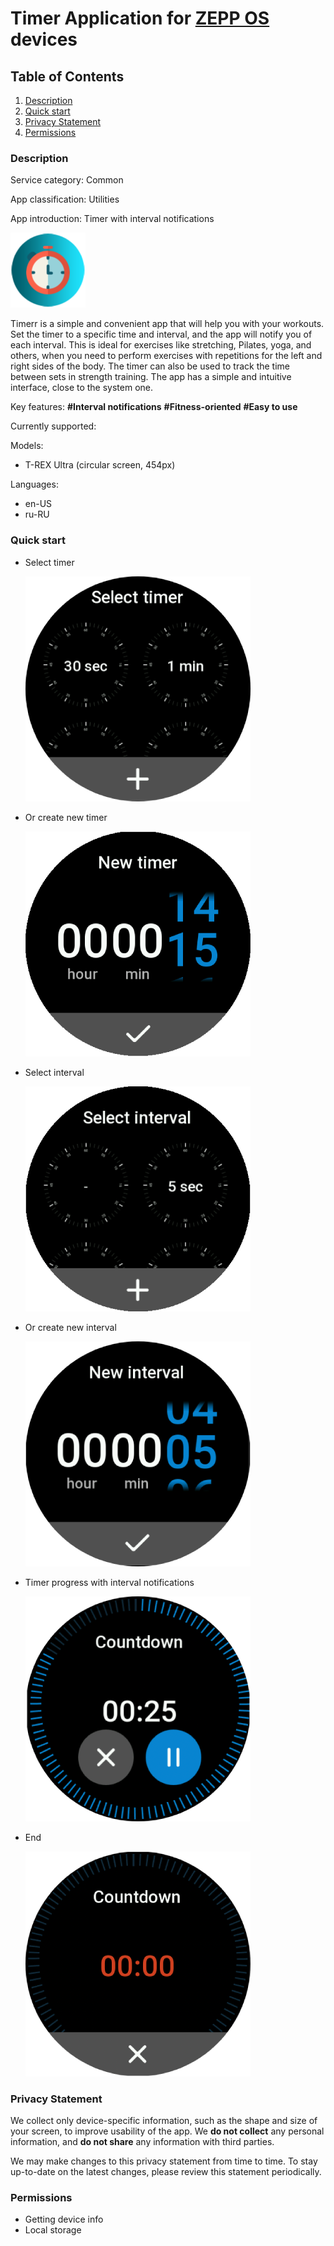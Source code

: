 # Timer Application for [ZEPP OS](https://docs.zepp.com/docs/intro/) devices

## Table of Contents
1. [Description](#description)
2. [Quick start](#quick-start)
3. [Privacy Statement](#privacy-statement)
4. [Permissions](#permissions)

### Description

Service category: Common

App classification: Utilities

App introduction: Timer with interval notifications

<img src="readme/icon.png" height="120" width="120">

Timerr is a simple and convenient app that will help you with your workouts.
Set the timer to a specific time and interval, and the app will notify you of each interval.
This is ideal for exercises like stretching, Pilates, yoga, and others, when you need to perform exercises with repetitions for the left and
right sides of the body.
The timer can also be used to track the time between sets in strength training.
The app has a simple and intuitive interface, close to the system one.

Key features: **#Interval notifications** **#Fitness-oriented** **#Easy to use**

Currently supported:

Models:

- T-REX Ultra (circular screen, 454px)

Languages:

- en-US
- ru-RU

### Quick start

- Select timer

  <img src="readme/01_timer.png">
- Or create new timer

  <img src="readme/02_new_timer.png">
- Select interval

  <img src="readme/03_interval.png">
- Or create new interval

  <img src="readme/04_new_interval.png">
- Timer progress with interval notifications

  <img src="readme/05_countdown.png">
- End

  <img src="readme/06_end.png">

### Privacy Statement

We collect only device-specific information, such as the shape and size of your screen, to improve usability of the app.
We **do not collect** any personal information, and **do not share** any information with third parties.

We may make changes to this privacy statement from time to time. To stay up-to-date on the latest changes, please review this statement
periodically.

### Permissions

- Getting device info
- Local storage
